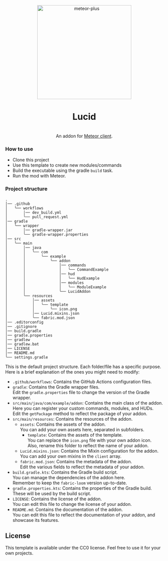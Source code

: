 <div align="center">
	<img src="https://github.com/user-attachments/assets/8c25e886-773b-4423-b662-2e37d4217205" alt="meteor-plus" width="300px"/>
	<h1><b>Lucid</b></h1>
	<br>
		An addon for <a href="https://github.com/MeteorDevelopment/meteor-client">Meteor client</a>.
	<br>
</div>


### How to use

-   Clone this project
-   Use this template to create new modules/commands
-   Build the executable using the gradle `build` task.
-   Run the mod with Meteor.

### Project structure

```text
.
│── .github
│   ╰── workflows
│       │── dev_build.yml
│       ╰── pull_request.yml
│── gradle
│   ╰── wrapper
│       │── gradle-wrapper.jar
│       ╰── gradle-wrapper.properties
│── src
│   ╰── main
│       │── java
│       │   ╰── com
│       │       ╰── example
│       │           ╰── addon
│       │               │── commands
│       │               │   ╰── CommandExample
│       │               │── hud
│       │               │   ╰── HudExample
│       │               │── modules
│       │               │   ╰── ModuleExample
│       │               ╰── LucidAddon
│       ╰── resources
│           │── assets
│           │   ╰── template
│           │       ╰── icon.png
│           │── Lucid.mixins.json
│           ╰── fabric.mod.json
│── .editorconfig
│── .gitignore
│── build.gradle
│── gradle.properties
│── gradlew
│── gradlew.bat
│── LICENSE
│── README.md
╰── settings.gradle
```

This is the default project structure. Each folder/file has a specific purpose.  
Here is a brief explanation of the ones you might need to modify:

-   `.github/workflows`: Contains the GitHub Actions configuration files.
-   `gradle`: Contains the Gradle wrapper files.  
    Edit the `gradle.properties` file to change the version of the Gradle wrapper.
-   `src/main/java/com/example/addon`: Contains the main class of the addon.  
    Here you can register your custom commands, modules, and HUDs.  
    Edit the `getPackage` method to reflect the package of your addon.
-   `src/main/resources`: Contains the resources of the addon.
    -   `assets`: Contains the assets of the addon.  
        You can add your own assets here, separated in subfolders.
        -   `template`: Contains the assets of the template.  
            You can replace the `icon.png` file with your own addon icon.  
            Also, rename this folder to reflect the name of your addon.
    -   `Lucid.mixins.json`: Contains the Mixin configuration for the addon.  
        You can add your own mixins in the `client` array.
    -   `fabric.mod.json`: Contains the metadata of the addon.  
        Edit the various fields to reflect the metadata of your addon.
-   `build.gradle.kts`: Contains the Gradle build script.  
    You can manage the dependencies of the addon here.  
    Remember to keep the `fabric-loom` version up-to-date.
-   `gradle.properties.kts`: Contains the properties of the Gradle build.  
    These will be used by the build script.
-   `LICENSE`: Contains the license of the addon.  
    You can edit this file to change the license of your addon.
-   `README.md`: Contains the documentation of the addon.  
    You can edit this file to reflect the documentation of your addon, and showcase its features.

## License

This template is available under the CC0 license. Feel free to use it for your own projects.

